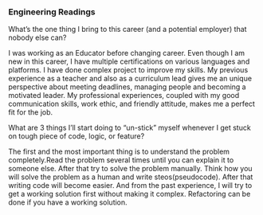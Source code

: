 ### Engineering Readings ###

What’s the one thing I bring to this career (and a potential employer) that nobody else can?

I was working as an Educator before changing career. Even though I am new in this career, I have multiple certifications 
on various languages and platforms. I have done complex project to improve my skills. My previous experience as a teacher 
and also as a curriculum lead gives me an unique perspective about meeting deadlines, managing people and becoming a 
motivated leader. My professional experiences, coupled with my good communication skills, work ethic, 
and friendly attitude, makes me a perfect fit for the job.

What are 3 things I’ll start doing to “un-stick” myself whenever I get stuck on tough piece of code, logic, or feature?

The first and the most important thing is to understand the problem completely.Read the problem several times until 
you can explain it to someone else. After that try to solve the problem manually. Think how you will solve the problem 
as a human and write steos(pseudocode). After that writing code will become easier. And from the past experience, I will 
try to get a working solution first without making it complex. Refactoring can be done if you have a working solution.
